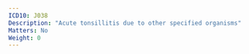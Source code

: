 ```yaml
---
ICD10: J038
Description: "Acute tonsillitis due to other specified organisms"
Matters: No
Weight: 0
---
```

